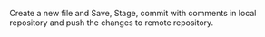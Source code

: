 Create a new file and Save, Stage, commit with comments in local repository and push the changes to remote repository.
